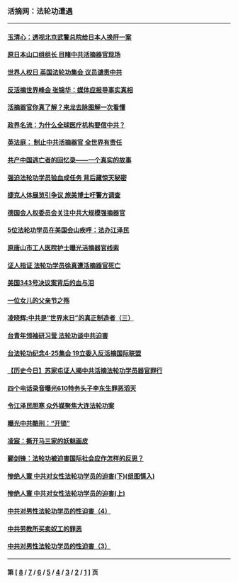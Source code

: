 ### 活摘网：法轮功遭遇
---
#### [玉清心：透视北京武警总院给日本人换肝一案](../../pages/nf5881/n13771978.md?12280430) 
#### [原日本山口组组长 目睹中共活摘器官现场](../../pages/nf5881/n13767360.md?12280430) 
#### [世界人权日 英国法轮功集会 议员谴责中共](../../pages/nf5881/n13431763.md?12280430) 
#### [反活摘世界峰会 张锦华：媒体应报导事实真相](../../pages/nf5881/n13278502.md?12280430) 
#### [活摘器官你真了解？来龙去脉图解一次看懂](../../pages/nf5881/n13013820.md?12280430) 
#### [政界名流：为什么全球医疗机构要信中共？](../../pages/nf5881/n11945479.md?12280430) 
#### [英法庭： 制止中共活摘器官 全世界有责任](../../pages/nf5881/n11330691.md?12280430) 
#### [共产中国逃亡者的回忆录——一个真实的故事](../../pages/nf5881/n10918649.md?12280430) 
#### [强迫法轮功学员验血成任务 背后藏惊天秘密](../../pages/nf5881/n4252384.md?12280430) 
#### [捷克人体展览引争议 旅美博士吁警方调查](../../pages/nf5881/n9429187.md?12280430) 
#### [德国会人权委员会关注中共大规模强摘器官](../../pages/nf5881/n8418950.md?12280430) 
#### [5位法轮功学员在美国会山疾呼：法办江泽民](../../pages/nf5881/n8101519.md?12280430) 
#### [原唐山市工人医院护士曝光活摘器官线索](../../pages/nf5881/n8076384.md?12280430) 
#### [证人指证 法轮功学员徐真遭活摘器官死亡](../../pages/nf5881/n8042467.md?12280430) 
#### [美国343号决议案背后的血与泪](../../pages/nf5881/n8020684.md?12280430) 
#### [一位女儿的父亲节之殇](../../pages/nf5881/n8014122.md?12280430) 
#### [凌晓辉:中共是“世界末日”的真正制造者（三）](../../pages/nf5881/n4210333.md?12280430) 
#### [台青年领袖研习营 法轮功谈中共迫害](../../pages/nf5881/n4141857.md?12280430) 
#### [台法轮功纪念4‧25集会 19立委入反活摘国际联盟](../../pages/nf5881/n4141821.md?12280430) 
#### [【历史今日】苏家屯证人揭中共活摘法轮功学员器官罪行](../../pages/nf5881/n4135912.md?12280430) 
#### [四个电话录音曝光610特务头子李东生罪恶滔天](../../pages/nf5881/n4040060.md?12280430) 
#### [令江泽民胆寒 众外媒聚焦大连法轮功案](../../pages/nf5881/n3932671.md?12280430) 
#### [曝光中共酷刑：“开锁”](../../pages/nf5881/n3889373.md?12280430) 
#### [凌宸：撕开马三家的妖魅画皮](../../pages/nf5881/n3849369.md?12280430) 
#### [郦剑锋：法轮功被迫害国际社会应作怎样的反思？](../../pages/nf5881/n3824560.md?12280430) 
#### [惨绝人寰 中共对女性法轮功学员的迫害(下)(组图慎入)](../../pages/nf5881/n3816285.md?12280430) 
#### [惨绝人寰 中共对女性法轮功学员的迫害(上)](../../pages/nf5881/n3815374.md?12280430) 
#### [中共对男性法轮功学员的性迫害（4）](../../pages/nf5881/n3769144.md?12280430) 
#### [中共劳教所买卖奴工的罪恶](../../pages/nf5881/n3769378.md?12280430) 
#### [中共对男性法轮功学员的性迫害（3）](../../pages/nf5881/n3768231.md?12280430) 

---
#### 第 [ [8](./8.md?12280430) / [7](./7.md?12280430) / [6](./6.md?12280430) / [5](./5.md?12280430) / [4](./4.md?12280430) / [3](./3.md?12280430) / [2](./2.md?12280430) / [1](./1.md?12280430) ] 页
